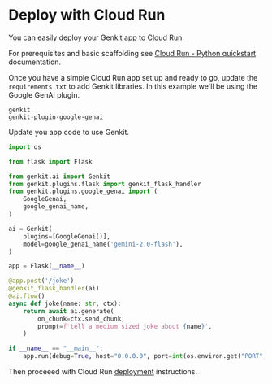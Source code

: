 # Deploy with Cloud Run

You can easily deploy your Genkit app to Cloud Run.

For prerequisites and basic scaffolding see [Cloud Run - Python quickstart](https://cloud.google.com/run/docs/quickstarts/build-and-deploy/deploy-python-service#before-you-begin) documentation.

Once you have a simple Cloud Run app set up and ready to go, update the `requirements.txt` to add Genkit libraries. In this example we'll be using the Google GenAI plugin.

```
genkit
genkit-plugin-google-genai
```

Update you app code to use Genkit.

```python
import os

from flask import Flask

from genkit.ai import Genkit
from genkit.plugins.flask import genkit_flask_handler
from genkit.plugins.google_genai import (
    GoogleGenai,
    google_genai_name,
)

ai = Genkit(
    plugins=[GoogleGenai()],
    model=google_genai_name('gemini-2.0-flash'),
)

app = Flask(__name__)

@app.post('/joke')
@genkit_flask_handler(ai)
@ai.flow()
async def joke(name: str, ctx):
    return await ai.generate(
        on_chunk=ctx.send_chunk,
        prompt=f'tell a medium sized joke about {name}',
    )

if __name__ == "__main__":
    app.run(debug=True, host="0.0.0.0", port=int(os.environ.get("PORT", 8080)))
```

Then proceeed with Cloud Run [deployment](https://cloud.google.com/run/docs/quickstarts/build-and-deploy/deploy-python-service#deploy) instructions.
